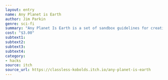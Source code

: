 ```yaml
---
layout: entry
name: Any Planet is Earth
author: Jim Parkin
genre: sci-fi
summary: "Any Planet Is Earth is a set of sandbox guidelines for creating a near/far future adventure campaign."
cost: "$3.00"
subtext1:
subtext2:
subtext3:
subtext4:
category:
- hacks
source: itch
source_url: https://classless-kobolds.itch.io/any-planet-is-earth
---
```

